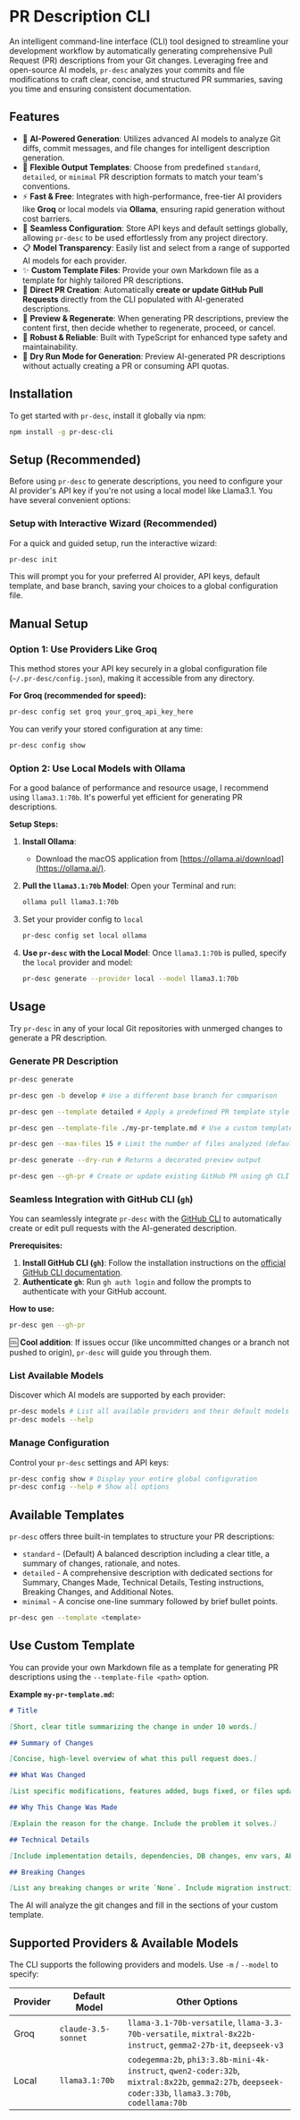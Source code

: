 # PR Description CLI

An intelligent command-line interface (CLI) tool designed to streamline your development workflow by automatically generating comprehensive Pull Request (PR) descriptions from your Git changes. Leveraging free and open-source AI models, `pr-desc` analyzes your commits and file modifications to craft clear, concise, and structured PR summaries, saving you time and ensuring consistent documentation.

## Features

- 🤖 **AI-Powered Generation**: Utilizes advanced AI models to analyze Git diffs, commit messages, and file changes for intelligent description generation.
- 📝 **Flexible Output Templates**: Choose from predefined `standard`, `detailed`, or `minimal` PR description formats to match your team's conventions.
- ⚡ **Fast & Free**: Integrates with high-performance, free-tier AI providers like **Groq** or local models via **Ollama**, ensuring rapid generation without cost barriers.
- 🔑 **Seamless Configuration**: Store API keys and default settings globally, allowing `pr-desc` to be used effortlessly from any project directory.
- 📋 **Model Transparency**: Easily list and select from a range of supported AI models for each provider.
- ✨ **Custom Template Files**: Provide your own Markdown file as a template for highly tailored PR descriptions.
- 🚀 **Direct PR Creation**: Automatically **create or update GitHub Pull Requests** directly from the CLI populated with AI-generated descriptions.
- 👀 **Preview & Regenerate**: When generating PR descriptions, preview the content first, then decide whether to regenerate, proceed, or cancel.
- 🔧 **Robust & Reliable**: Built with TypeScript for enhanced type safety and maintainability.
- 🧪 **Dry Run Mode for Generation**: Preview AI-generated PR descriptions without actually creating a PR or consuming API quotas.

## Installation

To get started with `pr-desc`, install it globally via npm:

```bash
npm install -g pr-desc-cli
```

## Setup (Recommended)

Before using `pr-desc` to generate descriptions, you need to configure your AI provider's API key if you're not using a local model like Llama3.1. You have several convenient options:

### Setup with Interactive Wizard (Recommended)

For a quick and guided setup, run the interactive wizard:

```bash
pr-desc init
```

This will prompt you for your preferred AI provider, API keys, default template, and base branch, saving your choices to a global configuration file.

## Manual Setup

### Option 1: Use Providers Like Groq

This method stores your API key securely in a global configuration file (`~/.pr-desc/config.json`), making it accessible from any directory.

**For Groq (recommended for speed):**

```bash
pr-desc config set groq your_groq_api_key_here
```

You can verify your stored configuration at any time:

```bash
pr-desc config show
```

### Option 2: Use Local Models with Ollama

For a good balance of performance and resource usage, I recommend using `llama3.1:70b`. It's powerful yet efficient for generating PR descriptions.

**Setup Steps:**

1. **Install Ollama**:

   - Download the macOS application from [https://ollama.ai/download](https://ollama.ai/).

2. **Pull the `llama3.1:70b` Model**:
   Open your Terminal and run:

   ```bash
   ollama pull llama3.1:70b
   ```

3. Set your provider config to `local`

   ```bash
   pr-desc config set local ollama
   ```

4. **Use `pr-desc` with the Local Model**:
   Once `llama3.1:70b` is pulled, specify the `local` provider and model:

   ```bash
   pr-desc generate --provider local --model llama3.1:70b
   ```

## Usage

Try `pr-desc` in any of your local Git repositories with unmerged changes to generate a PR description.

### Generate PR Description

```bash
pr-desc generate

pr-desc gen -b develop # Use a different base branch for comparison

pr-desc gen --template detailed # Apply a predefined PR template style

pr-desc gen --template-file ./my-pr-template.md # Use a custom template file

pr-desc gen --max-files 15 # Limit the number of files analyzed (default is 20)

pr-desc generate --dry-run # Returns a decorated preview output

pr-desc gen --gh-pr # Create or update existing GitHub PR using gh CLI
```

### Seamless Integration with GitHub CLI (`gh`)

You can seamlessly integrate `pr-desc` with the [GitHub CLI](https://cli.github.com/) to automatically create or edit pull requests with the AI-generated description.

**Prerequisites:**

1. **Install GitHub CLI (`gh`)**: Follow the installation instructions on the [official GitHub CLI documentation](https://cli.github.com/).
2. **Authenticate `gh`**: Run `gh auth login` and follow the prompts to authenticate with your GitHub account.

**How to use:**

```bash
pr-desc gen --gh-pr
```

🆒 **Cool addition**: If issues occur (like uncommitted changes or a branch not pushed to origin), `pr-desc` will guide you through them.

### List Available Models

Discover which AI models are supported by each provider:

```bash
pr-desc models # List all available providers and their default models
pr-desc models --help
```

### Manage Configuration

Control your `pr-desc` settings and API keys:

```bash
pr-desc config show # Display your entire global configuration
pr-desc config --help # Show all options
```

## Available Templates

`pr-desc` offers three built-in templates to structure your PR descriptions:

- `standard` - (Default) A balanced description including a clear title, a summary of changes, rationale, and notes.
- `detailed` - A comprehensive description with dedicated sections for Summary, Changes Made, Technical Details, Testing instructions, Breaking Changes, and Additional Notes.
- `minimal` - A concise one-line summary followed by brief bullet points.

```bash
pr-desc gen --template <template>
```

## Use Custom Template

You can provide your own Markdown file as a template for generating PR descriptions using the `--template-file <path>` option.

**Example `my-pr-template.md`:**

```markdown
# Title

[Short, clear title summarizing the change in under 10 words.]

## Summary of Changes

[Concise, high-level overview of what this pull request does.]

## What Was Changed

[List specific modifications, features added, bugs fixed, or files updated.]

## Why This Change Was Made

[Explain the reason for the change. Include the problem it solves.]

## Technical Details

[Include implementation details, dependencies, DB changes, env vars, APIs.]

## Breaking Changes

[List any breaking changes or write `None`. Include migration instructions.]
```

The AI will analyze the git changes and fill in the sections of your custom template.

## Supported Providers & Available Models

The CLI supports the following providers and models. Use `-m` / `--model` to specify:

| Provider | Default Model       | Other Options                                                                                                                                         |
| -------- | ------------------- | ----------------------------------------------------------------------------------------------------------------------------------------------------- |
| Groq     | `claude-3.5-sonnet` | `llama-3.1-70b-versatile`, `llama-3.3-70b-versatile`, `mixtral-8x22b-instruct`, `gemma2-27b-it`, `deepseek-v3`                                        |
| Local    | `llama3.1:70b`      | `codegemma:2b`, `phi3:3.8b-mini-4k-instruct`, `qwen2-coder:32b`, `mixtral:8x22b`, `gemma2:27b`, `deepseek-coder:33b`, `llama3.3:70b`, `codellama:70b` |
